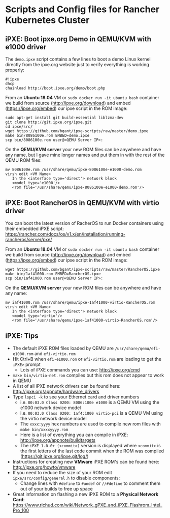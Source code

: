 # Scripts and Config files for Rancher Kubernetes Cluster

## iPXE: Boot ipxe.org Demo in QEMU/KVM with e1000 driver

The `demo.ipxe` script contains a few lines to boot a demo Linux kernel directly from the ipxe.org website just to verify everything is working properly:
```
#!ipxe
dhcp
chainload http://boot.ipxe.org/demo/boot.php
```

From an **Ubuntu 18.04** VM or `sudo docker run -it ubuntu bash` container we build from source (http://ipxe.org/download) and embed (https://ipxe.org/embed) our ipxe script in the ROM image:
```
sudo apt-get install git build-essential liblzma-dev
git clone http://git.ipxe.org/ipxe.git
cd ipxe/src/
wget https://github.com/bgant/ipxe-scripts/raw/master/demo.ipxe
make bin/8086100e.rom EMBED=demo.ipxe
scp bin/8086100e.rom user@<QEMU Server IP>:
```
On the **QEMU/KVM server** your new ROM files can be anywhere and have any name, but I gave mine longer names and put them in with the rest of the QEMU ROM files:
```
mv 8086100e.rom /usr/share/qemu/ipxe-8086100e-e1000-demo.rom
virsh edit <VM Name>
   In the <interface type='direct'> network block
   <model type='e1000'/> 
   <rom file='/usr/share/qemu/ipxe-8086100e-e1000-demo.rom'/>
```

## iPXE: Boot RancherOS in QEMU/KVM with virtio driver

You can boot the latest version of RacherOS to run Docker containers using their embedded iPXE script:<br>
https://rancher.com/docs/os/v1.x/en/installation/running-rancheros/server/pxe/

From an **Ubuntu 18.04** VM or `sudo docker run -it ubuntu bash` container we build from source (http://ipxe.org/download) and embed (https://ipxe.org/embed) our ipxe script in the ROM image:
```
wget https://github.com/bgant/ipxe-scripts/raw/master/RancherOS.ipxe
make bin/1af41000.rom EMBED=RancherOS.ipxe
scp bin/1af41000.rom user@<QEMU Server IP>:
```

On the **QEMU/KVM server** your new ROM files can be anywhere and have any name:
```
mv iaf41000.rom /usr/share/qemu/ipxe-1af41000-virtio-RancherOS.rom
virsh edit <VM Name>
   In the <interface type='direct'> network block
   <model type='virtio'/> 
   <rom file='/usr/share/qemu/ipxe-1af41000-virtio-RancherOS.rom'/>
```

## iPXE: Tips
* The default iPXE ROM files loaded by QEMU are `/usr/share/qemu/efi-e1000.rom` and `efi-virtio.rom`
* Hit Ctrl+B when `efi-e1000.rom` or `efi-virtio.rom` are loading to get the `iPXE>` prompt
  * Lots of iPXE commands you can use: http://ipxe.org/cmd
* `make bin/virtio-net.rom` compiles but this rom does not appear to work in QEMU
* A list of all iPXE network drivers can be found here: http://ipxe.org/appnote/hardware_drivers
* Type `lspci -k` to see your Ethernet card and driver numbers
  * i.e. `00:03.0 Class 0200: 8086:100e e1000` is a QEMU VM using the e1000 network device model
  * i.e. `00:03.0 Class 0200: 1af4:1000 virtio-pci` is a QEMU VM using the virtio network device model
  * The `xxxx:yyyy` hex numbers are used to compile new rom files with `make bin/xxxxyyyy.rom` 
  * Here is a list of everything you can compile in iPXE: http://ipxe.org/appnote/buildtargets
  * The `iPXE 1.0.0+ (<commit>)` version is displayed where `<commit>` is the first letters of the last code commit when the ROM was compiled (https://git.ipxe.org/ipxe.git/log/)
* Instructions for creating new **VMware** iPXE ROM's can be found here: http://ipxe.org/howto/vmware 
* If you need to reduce the size of your ROM edit `ipxe/src/config/general.h` to disable components:
  * Change lines with `#define` to `#undef` or `//#define` to comment them out of your builds to free up space
* Great information on flashing a new iPXE ROM to a **Physical Network Card**:<br>https://www.richud.com/wiki/Network_gPXE_and_iPXE_Flashrom_Intel_Pro_100
